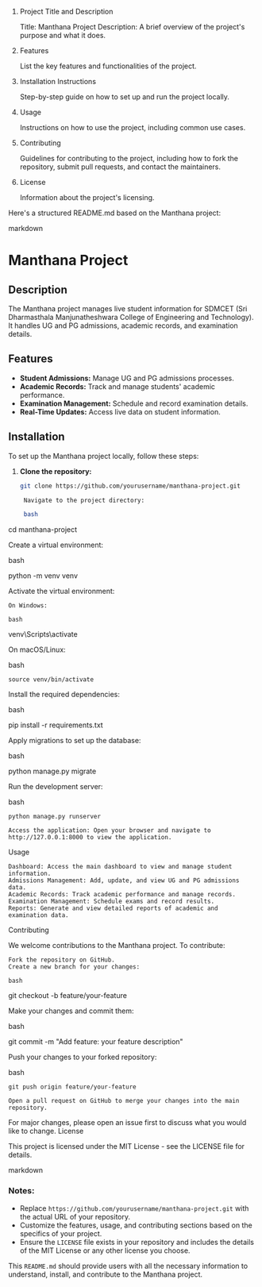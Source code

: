 1. Project Title and Description

    Title: Manthana Project
    Description: A brief overview of the project's purpose and what it does.

2. Features

    List the key features and functionalities of the project.

3. Installation Instructions

    Step-by-step guide on how to set up and run the project locally.

4. Usage

    Instructions on how to use the project, including common use cases.

5. Contributing

    Guidelines for contributing to the project, including how to fork the repository, submit pull requests, and contact the maintainers.

6. License

    Information about the project's licensing.

Here's a structured README.md based on the Manthana project:

markdown

# Manthana Project

## Description
The Manthana project manages live student information for SDMCET (Sri Dharmasthala Manjunatheshwara College of Engineering and Technology). It handles UG and PG admissions, academic records, and examination details.

## Features
- **Student Admissions:** Manage UG and PG admissions processes.
- **Academic Records:** Track and manage students' academic performance.
- **Examination Management:** Schedule and record examination details.
- **Real-Time Updates:** Access live data on student information.

## Installation

To set up the Manthana project locally, follow these steps:

1. **Clone the repository:**
   ```bash
   git clone https://github.com/yourusername/manthana-project.git

    Navigate to the project directory:

    bash

cd manthana-project

Create a virtual environment:

bash

python -m venv venv

Activate the virtual environment:

    On Windows:

    bash

venv\Scripts\activate

On macOS/Linux:

bash

    source venv/bin/activate

Install the required dependencies:

bash

pip install -r requirements.txt

Apply migrations to set up the database:

bash

python manage.py migrate

Run the development server:

bash

    python manage.py runserver

    Access the application: Open your browser and navigate to http://127.0.0.1:8000 to view the application.

Usage

    Dashboard: Access the main dashboard to view and manage student information.
    Admissions Management: Add, update, and view UG and PG admissions data.
    Academic Records: Track academic performance and manage records.
    Examination Management: Schedule exams and record results.
    Reports: Generate and view detailed reports of academic and examination data.

Contributing

We welcome contributions to the Manthana project. To contribute:

    Fork the repository on GitHub.
    Create a new branch for your changes:

    bash

git checkout -b feature/your-feature

Make your changes and commit them:

bash

git commit -m "Add feature: your feature description"

Push your changes to your forked repository:

bash

    git push origin feature/your-feature

    Open a pull request on GitHub to merge your changes into the main repository.

For major changes, please open an issue first to discuss what you would like to change.
License

This project is licensed under the MIT License - see the LICENSE file for details.

markdown


### Notes:
- Replace `https://github.com/yourusername/manthana-project.git` with the actual URL of your repository.
- Customize the features, usage, and contributing sections based on the specifics of your project.
- Ensure the `LICENSE` file exists in your repository and includes the details of the MIT License or any other license you choose.

This `README.md` should provide users with all the necessary information to understand, install, and contribute to the Manthana project.
